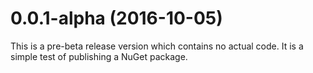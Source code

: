 # 0.0.1-alpha (2016-10-05)
This is a pre-beta release version which contains no actual code. It is a simple test of publishing a NuGet package.
